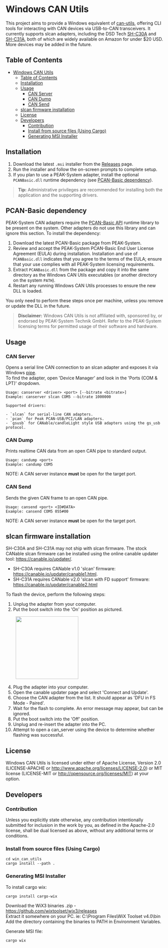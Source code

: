 # Windows CAN Utils

This project aims to provide a Windows equivalent of [can-utils](https://github.com/linux-can/can-utils), offering CLI tools for interacting with CAN devices via USB-to-CAN transceivers. It currently supports slcan adapters, including the DSD Tech [SH-C30A](https://www.deshide.com/product-details_SH-C30A.html) and [SH-C31A](https://www.deshide.com/product-details_SH-C31A.html), both of which are widely available on Amazon for under $20 USD. More devices may be added in the future.

## Table of Contents
- [Windows CAN Utils](#windows-can-utils)
  - [Table of Contents](#table-of-contents)
  - [Installation](#installation)
  - [Usage](#usage)
    - [CAN Server](#can-server)
    - [CAN Dump](#can-dump)
    - [CAN Send](#can-send)
  - [slcan firmware installation](#slcan-firmware-installation)
  - [License](#license)
  - [Developers](#developers)
    - [Contribution](#contribution)
    - [Install from source files (Using Cargo)](#install-from-source-files-using-cargo)
    - [Generating MSI Installer](#generating-msi-installer)


## Installation

1. Download the latest `.msi` installer from the
   [Releases](https://github.com/Cyborg-Dynamics-Engineering/win-can-utils/releases) page.
2. Run the installer and follow the on-screen prompts to complete setup.
3. If you plan to use a PEAK-System adapter, install the optional
   `PCANBasic.dll` runtime dependency (see
   [PCAN-Basic dependency](#pcan-basic-dependency)).

> **Tip:** Administrative privileges are recommended for installing both the
> application and the supporting drivers.

## PCAN-Basic dependency

PEAK-System CAN adapters require the
[PCAN-Basic API](https://www.peak-system.com/PCAN-Basic.239.0.html?&L=1)
runtime library to be present on the system. Other adapters do not use this
library and can ignore this section. To install the dependency:

1. Download the latest PCAN-Basic package from PEAK-System.
2. Review and accept the PEAK-System PCAN-Basic End User License Agreement
   (EULA) during installation. Installation and use of `PCANBasic.dll`
   indicates that you agree to the terms of the EULA; ensure that your use
   complies with all PEAK-System licensing requirements.
3. Extract `PCANBasic.dll` from the package and copy it into the same
   directory as the Windows CAN Utils executables (or another directory on the
   system `PATH`).
4. Restart any running Windows CAN Utils processes to ensure the new DLL is
   loaded.

You only need to perform these steps once per machine, unless you remove or
update the DLL in the future.

> **Disclaimer:** Windows CAN Utils is not affiliated with, sponsored by, or
> endorsed by PEAK-System Technik GmbH. Refer to the PEAK-System licensing
> terms for permitted usage of their software and hardware.

## Usage
### CAN Server
Opens a serial line CAN connection to an slcan adapter and exposes it via Windows [pipe](https://learn.microsoft.com/en-us/windows/win32/ipc/pipes).<br>
To find the adapter, open 'Device Manager' and look in the 'Ports (COM & LPT)' dropdown.
```
Usage: canserver <driver> <port> [--bitrate <bitrate>]
Example: canserver slcan COM5 --bitrate 1000000

Supported drivers:

- `slcan` for serial-line CAN adapters.
- `pcan` for Peak PCAN-USB/PCI/LAN adapters.
- `gsusb` for CANable/candleLight style USB adapters using the gs_usb protocol.
```

### CAN Dump
Prints realtime CAN data from an open CAN pipe to standard output.
```
Usage: candump <port>
Example: candump COM5
```
NOTE: A CAN server instance **must** be open for the target port.

### CAN Send
Sends the given CAN frame to an open CAN pipe.
```
Usage: cansend <port> <ID#DATA>
Example: cansend COM5 055#00
```
NOTE: A CAN server instance **must** be open for the target port.

## slcan firmware installation
SH-C30A and SH-C31A may not ship with slcan firmware. The stock CANable slcan firmware can be installed using the online canable updater tool: https://canable.io/updater/.
* SH-C30A requires CANable v1.0 'slcan' firmware: https://canable.io/updater/canable1.html.
* SH-C31A requires CANable v2.0 'slcan with FD support' firmware: https://canable.io/updater/canable2.html

To flash the device, perform the following steps:
1. Unplug the adapter from your computer.
2. Put the boot switch into the 'On' position as pictured.
   
&nbsp;&nbsp;&nbsp;&nbsp;&nbsp;&nbsp;&nbsp;&nbsp;<img src="https://github.com/user-attachments/assets/154c4837-61d0-402f-9a38-76f50d5a5f81" width="200">

4. Plug the adapter into your computer.
5. Open the canable updater page and select 'Connect and Update'.
6. Choose the CAN adapter from the list. It should appear as 'DFU in FS Mode - Paired'.
7. Wait for the flash to complete. An error message may appear, but can be ignored.
8. Put the boot switch into the 'Off' position.
9. Unplug and re-insert the adapter into the PC.
10. Attempt to open a can_server using the device to determine whether flashing was successful.

## License
Windows CAN Utils is licensed under either of Apache License, Version 2.0 (LICENSE-APACHE or http://www.apache.org/licenses/LICENSE-2.0) or MIT license (LICENSE-MIT or http://opensource.org/licenses/MIT) at your option.

## Developers

### Contribution
Unless you explicitly state otherwise, any contribution intentionally submitted for inclusion in the work by you, as defined in the Apache-2.0 license, shall be dual licensed as above, without any additional terms or conditions.

### Install from source files (Using Cargo)
```
cd win_can_utils
cargo install --path .
```

### Generating MSI Installer
To install cargo wix:
```
cargo install cargo-wix
```

Download the WiX3 binaries .zip - https://github.com/wixtoolset/wix3/releases<br>
Extract it somewhere on your PC. ie: C:\Program Files\WiX Toolset v4.0\bin\
Add the directory containing the binaries to PATH in Environment Variables.

Generate MSI file:
```
cargo wix
```
